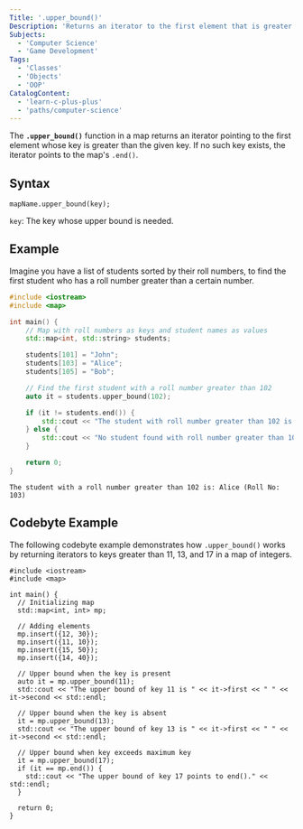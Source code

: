 ```yaml
---
Title: '.upper_bound()'
Description: 'Returns an iterator to the first element that is greater than the specified key.'
Subjects:
  - 'Computer Science'
  - 'Game Development'
Tags:
  - 'Classes'
  - 'Objects'
  - 'OOP'
CatalogContent:
  - 'learn-c-plus-plus'
  - 'paths/computer-science'
---
```


The **`.upper_bound()`** function in a map returns an iterator pointing to the first element whose key is greater than the given key. If no such key exists, the iterator points to the map's `.end()`.

## Syntax

```pseudo
mapName.upper_bound(key);
```

`key`: The key whose upper bound is needed.

## Example

Imagine you have a list of students sorted by their roll numbers, to find the first student who has a roll number greater than a certain number.

```cpp
#include <iostream>
#include <map>

int main() {
    // Map with roll numbers as keys and student names as values
    std::map<int, std::string> students;

    students[101] = "John";
    students[103] = "Alice";
    students[105] = "Bob";

    // Find the first student with a roll number greater than 102
    auto it = students.upper_bound(102);

    if (it != students.end()) {
        std::cout << "The student with roll number greater than 102 is: " << it->second << " (Roll No: " << it->first << ")" << std::endl;
    } else {
        std::cout << "No student found with roll number greater than 102." << std::endl;
    }

    return 0;
}
```

```shell
The student with a roll number greater than 102 is: Alice (Roll No: 103)
```

## Codebyte Example

The following codebyte example demonstrates how `.upper_bound()` works by returning iterators to keys greater than 11, 13, and 17 in a map of integers.

```codebyte/cpp
#include <iostream>
#include <map>

int main() {
  // Initializing map
  std::map<int, int> mp;

  // Adding elements
  mp.insert({12, 30});
  mp.insert({11, 10});
  mp.insert({15, 50});
  mp.insert({14, 40});

  // Upper bound when the key is present
  auto it = mp.upper_bound(11);
  std::cout << "The upper bound of key 11 is " << it->first << " " << it->second << std::endl;

  // Upper bound when the key is absent
  it = mp.upper_bound(13);
  std::cout << "The upper bound of key 13 is " << it->first << " " << it->second << std::endl;

  // Upper bound when key exceeds maximum key
  it = mp.upper_bound(17);
  if (it == mp.end()) {
    std::cout << "The upper bound of key 17 points to end()." << std::endl;
  }

  return 0;
}
```
